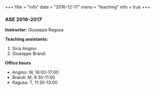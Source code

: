 +++
title = "info"
date = "2016-12-17"
menu = "teaching"
info = true
+++

### ASE 2016-2017

**Instructor:** Giuseppe Ragusa

**Teaching assistants:**

1. Siria Angino
2. Giuseppe Brandi

**Office hours**
- Angino: W, 16:00-17:00
- Brandi: M, 9:30-11:00
- Ragusa: T, 11:30-13:00
